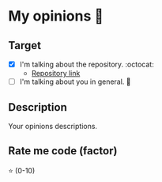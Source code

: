 # My opinions :onion: 

## Target
- [x] I'm talking about the repository. :octocat:
  - [Repository link](https://github.com/IHateGameDev/Repository)
- [ ] I'm talking about you in general. :man:

## Description
Your opinions descriptions.

## Rate me code (factor)
:star: (0-10)
